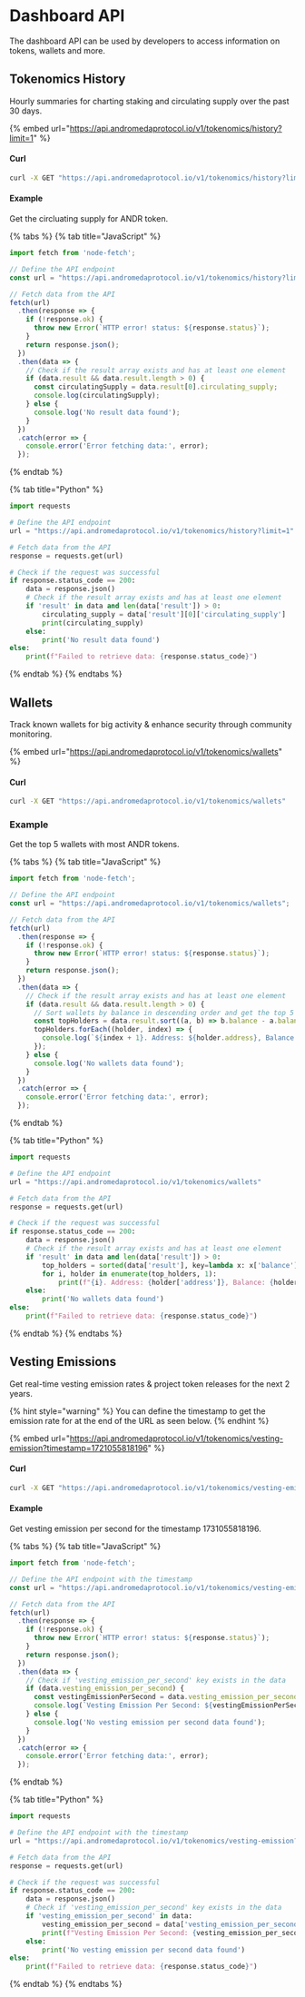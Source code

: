 # Dashboard API

The dashboard API can be used by developers to access information on tokens, wallets and more.

## Tokenomics History

Hourly summaries for charting staking and circulating supply over the past 30 days.

{% embed url="https://api.andromedaprotocol.io/v1/tokenomics/history?limit=1" %}

#### Curl

```bash
curl -X GET "https://api.andromedaprotocol.io/v1/tokenomics/history?limit=1"
```

#### Example&#x20;

Get the circluating supply for ANDR token.

{% tabs %}
{% tab title="JavaScript" %}
```javascript
import fetch from 'node-fetch';

// Define the API endpoint
const url = "https://api.andromedaprotocol.io/v1/tokenomics/history?limit=1";

// Fetch data from the API
fetch(url)
  .then(response => {
    if (!response.ok) {
      throw new Error(`HTTP error! status: ${response.status}`);
    }
    return response.json();
  })
  .then(data => {
    // Check if the result array exists and has at least one element
    if (data.result && data.result.length > 0) {
      const circulatingSupply = data.result[0].circulating_supply;
      console.log(circulatingSupply);
    } else {
      console.log('No result data found');
    }
  })
  .catch(error => {
    console.error('Error fetching data:', error);
  });
```
{% endtab %}

{% tab title="Python" %}
```python
import requests

# Define the API endpoint
url = "https://api.andromedaprotocol.io/v1/tokenomics/history?limit=1"

# Fetch data from the API
response = requests.get(url)

# Check if the request was successful
if response.status_code == 200:
    data = response.json()
    # Check if the result array exists and has at least one element
    if 'result' in data and len(data['result']) > 0:
        circulating_supply = data['result'][0]['circulating_supply']
        print(circulating_supply)
    else:
        print('No result data found')
else:
    print(f"Failed to retrieve data: {response.status_code}")
```
{% endtab %}
{% endtabs %}

## Wallets

&#x20;Track known wallets for big activity & enhance security through community monitoring.

{% embed url="https://api.andromedaprotocol.io/v1/tokenomics/wallets" %}

#### Curl

```bash
curl -X GET "https://api.andromedaprotocol.io/v1/tokenomics/wallets"
```

### Example

Get the top 5 wallets with most ANDR tokens.

{% tabs %}
{% tab title="JavaScript" %}
```javascript
import fetch from 'node-fetch';

// Define the API endpoint
const url = "https://api.andromedaprotocol.io/v1/tokenomics/wallets";

// Fetch data from the API
fetch(url)
  .then(response => {
    if (!response.ok) {
      throw new Error(`HTTP error! status: ${response.status}`);
    }
    return response.json();
  })
  .then(data => {
    // Check if the result array exists and has at least one element
    if (data.result && data.result.length > 0) {
      // Sort wallets by balance in descending order and get the top 5
      const topHolders = data.result.sort((a, b) => b.balance - a.balance).slice(0, 5);
      topHolders.forEach((holder, index) => {
        console.log(`${index + 1}. Address: ${holder.address}, Balance: ${holder.balance}`);
      });
    } else {
      console.log('No wallets data found');
    }
  })
  .catch(error => {
    console.error('Error fetching data:', error);
  });
```
{% endtab %}

{% tab title="Python" %}
```python
import requests

# Define the API endpoint
url = "https://api.andromedaprotocol.io/v1/tokenomics/wallets"

# Fetch data from the API
response = requests.get(url)

# Check if the request was successful
if response.status_code == 200:
    data = response.json()
    # Check if the result array exists and has at least one element
    if 'result' in data and len(data['result']) > 0:
        top_holders = sorted(data['result'], key=lambda x: x['balance'], reverse=True)[:5]
        for i, holder in enumerate(top_holders, 1):
            print(f"{i}. Address: {holder['address']}, Balance: {holder['balance']}")
    else:
        print('No wallets data found')
else:
    print(f"Failed to retrieve data: {response.status_code}")
```
{% endtab %}
{% endtabs %}

## Vesting Emissions

Get real-time vesting emission rates & project token releases for the next 2 years.

{% hint style="warning" %}
You can define the timestamp to get the emission rate for at the end of the URL as seen below.
{% endhint %}

{% embed url="https://api.andromedaprotocol.io/v1/tokenomics/vesting-emission?timestamp=1721055818196" %}

#### Curl

```bash
curl -X GET "https://api.andromedaprotocol.io/v1/tokenomics/vesting-emission?timestamp=1721055818196"
```

#### Example

Get vesting emission per second for the timestamp 1731055818196.

{% tabs %}
{% tab title="JavaScript" %}
```javascript
import fetch from 'node-fetch';

// Define the API endpoint with the timestamp
const url = "https://api.andromedaprotocol.io/v1/tokenomics/vesting-emission?timestamp=1731055818196";

// Fetch data from the API
fetch(url)
  .then(response => {
    if (!response.ok) {
      throw new Error(`HTTP error! status: ${response.status}`);
    }
    return response.json();
  })
  .then(data => {
    // Check if 'vesting_emission_per_second' key exists in the data
    if (data.vesting_emission_per_second) {
      const vestingEmissionPerSecond = data.vesting_emission_per_second;
      console.log(`Vesting Emission Per Second: ${vestingEmissionPerSecond}`);
    } else {
      console.log('No vesting emission per second data found');
    }
  })
  .catch(error => {
    console.error('Error fetching data:', error);
  });
```
{% endtab %}

{% tab title="Python" %}
```python
import requests

# Define the API endpoint with the timestamp
url = "https://api.andromedaprotocol.io/v1/tokenomics/vesting-emission?timestamp=1731055818196"

# Fetch data from the API
response = requests.get(url)

# Check if the request was successful
if response.status_code == 200:
    data = response.json()
    # Check if 'vesting_emission_per_second' key exists in the data
    if 'vesting_emission_per_second' in data:
        vesting_emission_per_second = data['vesting_emission_per_second']
        print(f"Vesting Emission Per Second: {vesting_emission_per_second}")
    else:
        print('No vesting emission per second data found')
else:
    print(f"Failed to retrieve data: {response.status_code}")
```
{% endtab %}
{% endtabs %}
